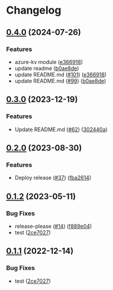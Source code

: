 # Changelog

## [0.4.0](https://github.com/prefapp/tfm/compare/aws-parameter-store-v0.3.0...aws-parameter-store-v0.4.0) (2024-07-26)


### Features

* azure-kv module ([e366918](https://github.com/prefapp/tfm/commit/e366918e8989dc3739fec375d214b8c7fef806c4))
* update readme ([b0ae8de](https://github.com/prefapp/tfm/commit/b0ae8de02eb8b844e2bfcfa325344bebd970a19d))
* update README.md ([#101](https://github.com/prefapp/tfm/issues/101)) ([e366918](https://github.com/prefapp/tfm/commit/e366918e8989dc3739fec375d214b8c7fef806c4))
* update README.md ([#99](https://github.com/prefapp/tfm/issues/99)) ([b0ae8de](https://github.com/prefapp/tfm/commit/b0ae8de02eb8b844e2bfcfa325344bebd970a19d))

## [0.3.0](https://github.com/prefapp/tfm/compare/aws-parameter-store-v0.2.0...aws-parameter-store-v0.3.0) (2023-12-19)


### Features

* Update README.md ([#62](https://github.com/prefapp/tfm/issues/62)) ([302440a](https://github.com/prefapp/tfm/commit/302440a79ea0e4883b6583e3540deac7bac6c307))

## [0.2.0](https://github.com/prefapp/tfm/compare/aws-parameter-store-v0.1.2...aws-parameter-store-v0.2.0) (2023-08-30)


### Features

* Deploy release ([#37](https://github.com/prefapp/tfm/issues/37)) ([fba2614](https://github.com/prefapp/tfm/commit/fba2614fb284cf9d960be53c7c123ceaf08cecfa))

## [0.1.2](https://github.com/prefapp/tfm/compare/aws-parameter-store-v0.1.1...aws-parameter-store-v0.1.2) (2023-05-11)


### Bug Fixes

* release-please ([#14](https://github.com/prefapp/tfm/issues/14)) ([f889e04](https://github.com/prefapp/tfm/commit/f889e04a5c986e8606dbac920bbb966ad90528ac))
* test ([2ce7027](https://github.com/prefapp/tfm/commit/2ce70278c0313732000f1f152333cd0fc093bc18))

## [0.1.1](https://github.com/prefapp/tfm/compare/v0.1.0...v0.1.1) (2022-12-14)


### Bug Fixes

* test ([2ce7027](https://github.com/prefapp/tfm/commit/2ce70278c0313732000f1f152333cd0fc093bc18))
